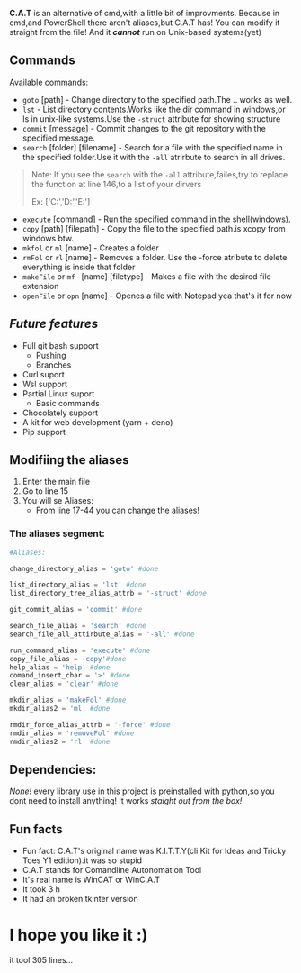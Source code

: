 **C.A.T** is an alternative of cmd,with a little bit of improvments.
Because in cmd,and PowerShell there aren't aliases,but C.A.T has! You can modify it straight from the file!
And it ***cannot*** run on Unix-based systems(yet)

## Commands

Available commands:
- `goto` [path] - Change directory to the specified path.The .. works as well.
- `lst` - List directory contents.Works like the dir command in windows,or ls in unix-like systems.Use the `-struct` attribute for showing structure
- `commit` [message] - Commit changes to the git repository with the specified message.
- `search` [folder] [filename]  - Search for a file with the specified name in the specified folder.Use it with the `-all` atrirbute to search in all drives.
> Note: If you see the `search` with the `-all` attribute,failes,try to replace the function at line 146,to a list of your dirvers
> 
> Ex: ['C:','D:','E:']
- `execute` [command] - Run the specified command in the shell(windows).
- `copy` [path] [filepath] - Copy the file to the specified path.is xcopy from windows btw.
- `mkfol` or `ml` [name] - Creates a folder
- `rmFol` or `rl` [name] - Removes a folder. Use the -force atribute to delete everything is inside that folder
- `makeFile` or `mf ` [name] [filetype] - Makes a file with the desired file extension
- `openFile` or `opn` [name] - Openes a file with Notepad
        yea that's it for now
## ***Future features***

- Full git bash support
    - Pushing
    - Branches
- Curl suport
- Wsl support
- Partial Linux suport
    - Basic commands
- Chocolately support
- A kit for web development (yarn + deno)
- Pip support

## Modifiing the aliases

1. Enter the main file
2. Go to line 15
3. You will se Aliases:
   - From line 17-44 you can change the aliases!
  
### The aliases segment:


```python
#Aliases:

change_directory_alias = 'goto' #done

list_directory_alias = 'lst' #done
list_directory_tree_alias_attrb = '-struct' #done

git_commit_alias = 'commit' #done

search_file_alias = 'search' #done
search_file_all_attirbute_alias = '-all' #done

run_command_alias = 'execute' #done
copy_file_alias = 'copy'#done
help_alias = 'help' #done
comand_insert_char = '>' #done
clear_alias = 'clear' #done

mkdir_alias = 'makeFol' #done
mkdir_alias2 = 'ml' #done

rmdir_force_alias_attrb = '-force' #done
rmdir_alias = 'removeFol' #done
rmdir_alias2 = 'rl' #done
```

## Dependencies:
*None!* every library use in this project is preinstalled with python,so you dont need to install anything! It works *staight out from the box!*

## Fun facts
- Fun fact: C.A.T's original name was K.I.T.T.Y(cli Kit for Ideas and Tricky Toes Y1 edition).it was so stupid
- C.A.T stands for Comandline Autonomation Tool
- It's real name is WinCAT or WinC.A.T
- It took 3 h
- It had an broken tkinter version

# I hope you like it :)
it tool 305 lines...
